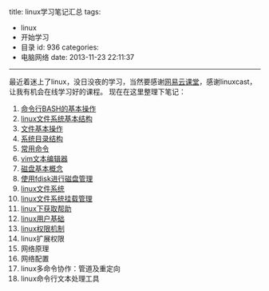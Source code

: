 title: linux学习笔记汇总
tags:
  - linux
  - 开始学习
  - 目录
id: 936
categories:
  - 电脑网络
date: 2013-11-23 22:11:37
---

最近着迷上了linux，没日没夜的学习，当然要感谢[网易云课堂](http://study.163.com)，感谢linuxcast，让我有机会在线学习好的课程。
现在在这里整理下笔记：

1.  [命令行BASH的基本操作](http://ilidong.com/html/943.html "命令行BASH的基本操作")
2.  [linux文件系统基本结构](http://ilidong.com/html/948.html "linux文件系统基本结构")
3.  [文件基本操作](http://ilidong.com/html/950.html "文件基本操作")
4.  [系统目录结构](http://ilidong.com/html/952.html "系统目录结构")
5.  [常用命令](http://ilidong.com/html/954.html "常用命令")
6.  [vim文本编辑器](http://ilidong.com/html/956.html "vim文本编辑器使用")
7.  [磁盘基本概念](http://ilidong.com/html/958.html "磁盘基本概念")
8.  [使用fdisk进行磁盘管理](http://ilidong.com/html/961.html "使用fdisk进行磁盘管理")
9.  [linux文件系统](http://ilidong.com/html/993.html "linux文件系统")
10.  [linux文件系统挂载管理](http://ilidong.com/html/995.html "linux文件系统挂载管理")
11.  [linux下获取帮助](http://ilidong.com/html/1002.html "linux下获取帮助")
12.  [linux用户基础](http://ilidong.com/html/1006.html "linux用户基础")
13.  [linux权限机制](http://ilidong.com/html/1008.html "linux权限机制")
14.  linux扩展权限
15.  网络原理
16.  网络配置
17.  linux多命令协作：管道及重定向
18.  linux命令行文本处理工具